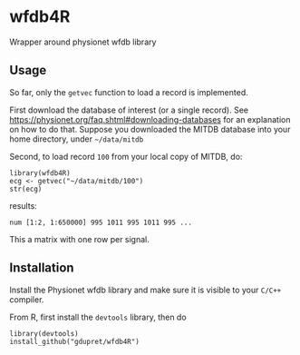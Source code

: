 # wfdb4R

Wrapper around physionet wfdb library

## Usage

So far, only the `getvec` function to load a record is implemented.

First download the database of interest (or a single record). See
https://physionet.org/faq.shtml#downloading-databases for an
explanation on how to do that. Suppose you downloaded the MITDB
database into your home directory, under `~/data/mitdb`

Second, to load record `100` from your local copy of MITDB, do:

```
library(wfdb4R)
ecg <- getvec("~/data/mitdb/100")
str(ecg)
```

results:
```
num [1:2, 1:650000] 995 1011 995 1011 995 ...
```

This a matrix with one row per signal.

## Installation

Install the Physionet wfdb library and make sure it is visible to your `C/C++` compiler.

From R, first install the `devtools` library, then do

```
library(devtools)
install_github("gdupret/wfdb4R")
```

